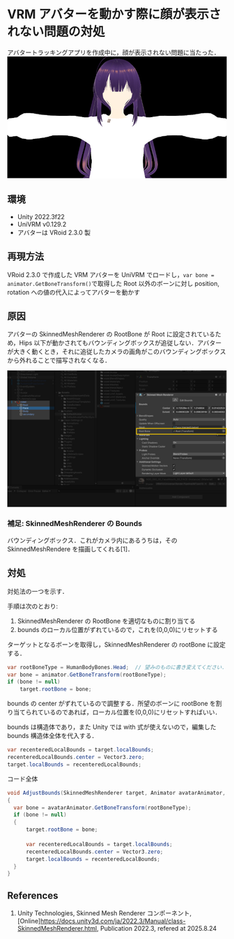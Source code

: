 # VRM アバターを動かす際に顔が表示されない問題の対処

アバタートラッキングアプリを作成中に，顔が表示されない問題に当たった．
![顔が表示されない](images/problem_about_no-rendered_face.png)

## 環境

- Unity 2022.3f22
- UniVRM v0.129.2
- アバターは VRoid 2.3.0 製

## 再現方法

VRoid 2.3.0 で作成した VRM アバターを UniVRM でロードし，`var bone = animator.GetBoneTransform()`で取得した Root 以外のボーンに対し position, rotation への値の代入によってアバターを動かす

## 原因

アバターの SkinnedMeshRenderer の RootBone が Root に設定されているため，Hips 以下が動かされてもバウンディングボックスが追従しない．アバターが大きく動くとき，それに追従したカメラの画角がこのバウンディングボックスから外れることで描写されなくなる．

![SkinnedMeshRendererの初期設定](images/problem_about_bounds.png)

### 補足: SkinnedMeshRenderer の Bounds

バウンディングボックス．これがカメラ内にあるうちは，その SkinnedMeshRendere を描画してくれる[1]．

## 対処

対処法の一つを示す．

手順は次のとおり:

1. SkinnedMeshRenderer の RootBone を適切なものに割り当てる
2. bounds のローカル位置がずれているので，これを(0,0,0)にリセットする

ターゲットとなるボーンを取得し，SkinnedMeshRenderer の rootBone に設定する．

```csharp
var rootBoneType = HumanBodyBones.Head;  // 望みのものに書き変えてください．
var bone = animator.GetBoneTransform(rootBoneType);
if (bone != null)
    target.rootBone = bone;
```

bounds の center がずれているので調整する．所望のボーンに rootBone を割り当てられているのであれば，ローカル位置を(0,0,0)にリセットすればいい．

bounds は構造体であり，また Unity では with 式が使えないので，編集した bounds 構造体全体を代入する．

```csharp
var recenteredLocalBounds = target.localBounds;
recenteredLocalBounds.center = Vector3.zero;
target.localBounds = recenteredLocalBounds;
```

コード全体

```csharp
void AdjustBounds(SkinnedMeshRenderer target, Animator avatarAnimator, HumanBodyBones rootBoneType)
{
  var bone = avatarAnimator.GetBoneTransform(rootBoneType);
  if (bone != null)
  {
      target.rootBone = bone;

      var recenteredLocalBounds = target.localBounds;
      recenteredLocalBounds.center = Vector3.zero;
      target.localBounds = recenteredLocalBounds;
  }
}
```

## References

1. Unity Technologies, Skinned Mesh Renderer コンポーネント, [Online]https://docs.unity3d.com/ja/2022.3/Manual/class-SkinnedMeshRenderer.html, Publication 2022.3, refered at 2025.8.24

